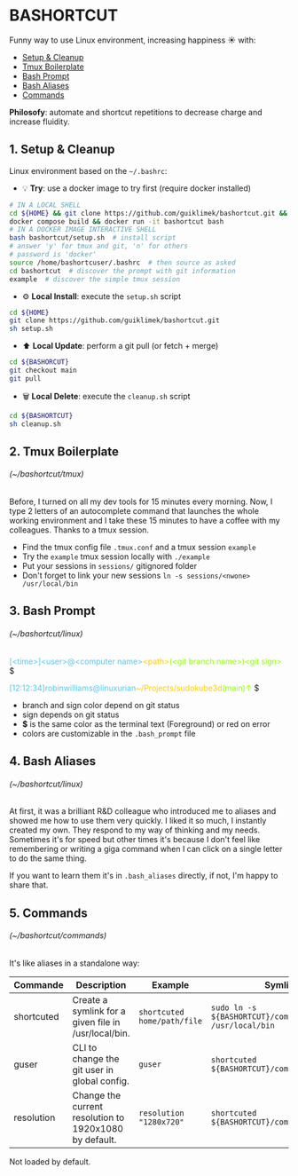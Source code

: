 # BASHORTCUT

Funny way to use Linux environment, increasing happiness ☀️ with:
- [Setup & Cleanup](#1-setup--cleanup)
- [Tmux Boilerplate](#2-tmux-boilerplate)
- [Bash Prompt](#3-bash-prompt)
- [Bash Aliases](#4-bash-aliases)
- [Commands](#5-commands)

**Philosofy**: automate and shortcut repetitions to decrease charge and increase fluidity.

## 1. Setup & Cleanup

Linux environment based on the `~/.bashrc`:

- 💡 **Try**: use a docker image to try first (require docker installed)

```bash
# IN A LOCAL SHELL
cd ${HOME} && git clone https://github.com/guiklimek/bashortcut.git && cd bashortcut
docker compose build && docker run -it bashortcut bash
# IN A DOCKER IMAGE INTERACTIVE SHELL
bash bashortcut/setup.sh  # install script
# answer 'y' for tmux and git, 'n' for others
# password is 'docker'
source /home/bashortcuser/.bashrc  # then source as asked
cd bashortcut  # discover the prompt with git information
example  # discover the simple tmux session
```
- ⚙️ **Local Install**: execute the `setup.sh` script
```bash
cd ${HOME}
git clone https://github.com/guiklimek/bashortcut.git
sh setup.sh
```
- ⬆️ **Local Update**: perform a git pull (or fetch + merge)
```bash
cd ${BASHORCUT}
git checkout main
git pull
```
- 🗑️ **Local Delete**: execute the `cleanup.sh` script
```bash
cd ${BASHORTCUT}
sh cleanup.sh
```

## 2. Tmux Boilerplate
###### (~/bashortcut/tmux)

Before, I turned on all my dev tools for 15 minutes every morning. Now, I type 2 letters of an autocomplete command
that launches the whole working environment and I take these 15 minutes to have a coffee with my colleagues.
Thanks to a tmux session.

- Find the tmux config file `.tmux.conf` and a tmux session `example`
- Try the `example` tmux session locally with `./example`
- Put your sessions in `sessions/` gitignored folder
- Don't forget to link your new sessions `ln -s sessions/<nwone> /usr/local/bin`

## 3. Bash Prompt
###### (~/bashortcut/linux)

<span style="color:#55c6e7">[&lt;time&gt;]&lt;user&gt;@&lt;computer name&gt;</span><span style="color:#FFCC00FF">&lt;path&gt;</span><span style="color:#8CFF00FF">(&lt;git branch name&gt;)&lt;git sign&gt;</span> $

<span style="color:#55c6e7">[12:12:34]robinwilliams@linuxurian</span><span style="color:#FFCC00FF">~/Projects/sudokube3d</span><span style="color:#8CFF00FF">(main)↑</span> $

- branch and sign color depend on git status
- sign depends on git status
- **$** is the same color as the terminal text (Foreground) or red on error
- colors are customizable in the `.bash_prompt` file

## 4. Bash Aliases
###### (~/bashortcut/linux)

At first, it was a brilliant R&D colleague who introduced me to aliases and showed me how to use them very quickly.
I liked it so much, I instantly created my own. They respond to my way of thinking and my needs.
Sometimes it's for speed but other times it's because I don't feel like remembering or writing a giga command when I can click on a single letter to do the same thing.

If you want to learn them it's in `.bash_aliases` directly, if not, I'm happy to share that.

## 5. Commands
###### (~/bashortcut/commands)

It's like aliases in a standalone way:

| Commande   | Description                                            | Example                     | Symlink it                                                     |
|------------|--------------------------------------------------------|-----------------------------|----------------------------------------------------------------|
| shortcuted | Create a symlink for a given file in /usr/local/bin.   | `shortcuted home/path/file` | `sudo ln -s ${BASHORTCUT}/commands/shortcuted /usr/local/bin`  |
| guser      | CLI to change the git user in global config.           | `guser`                     | `shortcuted ${BASHORTCUT}/commands/guser`                      |
| resolution | Change the current resolution to 1920x1080 by default. | `resolution "1280x720"`     | `shortcuted ${BASHORTCUT}/commands/resolution`                 |

Not loaded by default.
